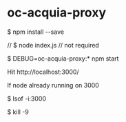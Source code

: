 # oc-acquia-proxy

$ npm install --save

// $ node index.js // not required

$ DEBUG=oc-acquia-proxy:* npm start

Hit http://localhost:3000/


If node already running on 3000

$ lsof -i:3000

$ kill -9 <pid>
